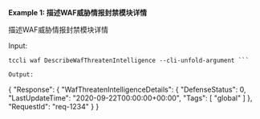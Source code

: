 **Example 1: 描述WAF威胁情报封禁模块详情**

描述WAF威胁情报封禁模块详情

Input: 

```
tccli waf DescribeWafThreatenIntelligence --cli-unfold-argument ```

Output: 
```
{
    "Response": {
        "WafThreatenIntelligenceDetails": {
            "DefenseStatus": 0,
            "LastUpdateTime": "2020-09-22T00:00:00+00:00",
            "Tags": [
                "global"
            ]
        },
        "RequestId": "req-1234"
    }
}
```

